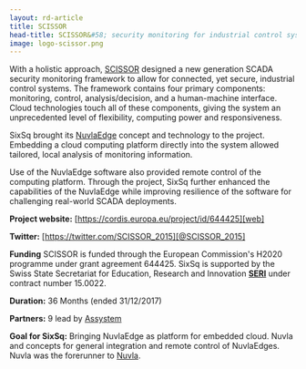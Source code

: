 ```yaml
---
layout: rd-article
title: SCISSOR  
head-title: SCISSOR&#58; security monitoring for industrial control systems
image: logo-scissor.png
---
```


With a holistic approach, [SCISSOR][web] designed a new generation
SCADA security monitoring framework to allow for connected, yet
secure, industrial control systems.  The framework contains four
primary components: monitoring, control, analysis/decision, and a
human-machine interface.  Cloud technologies touch all of these
components, giving the system an unprecedented level of flexibility,
computing power and responsiveness.

SixSq brought its [NuvlaEdge](/platform) concept and technology to the project.  Embedding a cloud computing platform directly into the system allowed tailored, local analysis of monitoring information.

Use of the NuvlaEdge software also provided remote control of the computing platform.  Through the project, SixSq further enhanced the capabilities of the NuvlaEdge while improving resilience of the software for challenging real-world SCADA deployments.

**Project website:** [https://cordis.europa.eu/project/id/644425][web]

**Twitter:** [https://twitter.com/SCISSOR_2015][@SCISSOR_2015]

**Funding** SCISSOR is funded through the European Commission's H2020
  programme under grant agreement 644425. SixSq is supported by the Swiss State Secretariat for Education, Research and Innovation **[SERI][seri]** under contract number 15.0022.

**Duration:** 36 Months (ended 31/12/2017) 

**Partners:** 9 lead by [Assystem][assystem] 

**Goal for SixSq:** Bringing NuvlaEdge as platform for embedded cloud.
  Nuvla and concepts for general integration and remote control
  of NuvlaEdges. Nuvla was the forerunner to [Nuvla](https://nuvla.io/).

[web]: https://cordis.europa.eu/project/id/644425
[assystem]: https://www.assystem.com/en
[seri]: https://www.sbfi.admin.ch/sbfi/en/home.html
[@SCISSOR_2015]: https://twitter.com/SCISSOR_2015